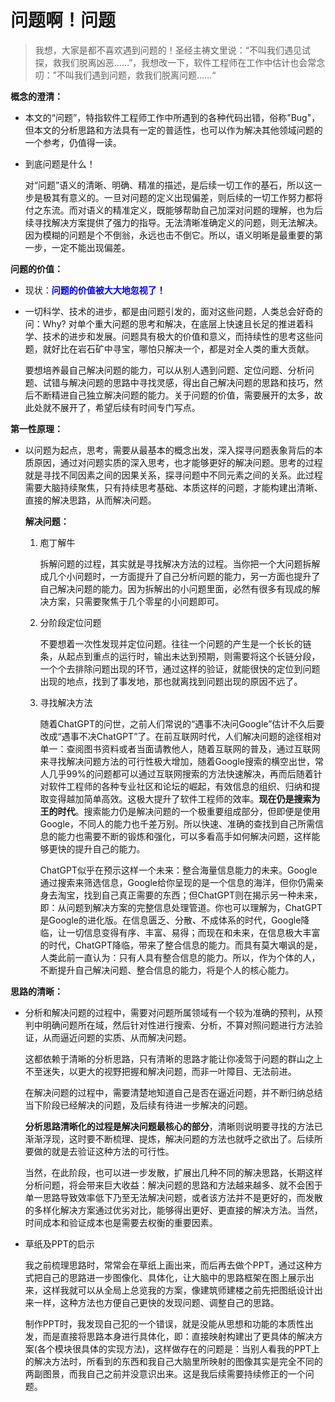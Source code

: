 # 问题啊！问题

> 我想，大家是都不喜欢遇到问题的！圣经主祷文里说：“不叫我们遇见试探，救我们脱离凶恶……”，我想改一下，软件工程师在工作中估计也会常念叨：”不叫我们遇到问题，救我们脱离问题……“



**概念的澄清：**

- 本文的“问题”，特指软件工程师工作中所遇到的各种代码出错，俗称"Bug"，但本文的分析思路和方法具有一定的普适性，也可以作为解决其他领域问题的一个参考，仍值得一读。

- 到底问题是什么！

  对“问题”语义的清晰、明确、精准的描述，是后续一切工作的基石，所以这一步是极其有意义的。一旦对问题的定义出现偏差，则后续的一切工作努力都将付之东流。而对语义的精准定义，既能够帮助自己加深对问题的理解，也为后续寻找解决方案提供了强力的指导。无法清晰准确定义的问题，则无法解决。因为模糊的问题是个不倒翁，永远也击不倒它。所以，语义明晰是最重要的第一步，一定不能出现偏差。



**问题的价值：**

- 现状：<span style='color:blue'>**问题的价值被大大地忽视了！**</span>

- 一切科学、技术的进步，都是由问题引发的，面对这些问题，人类总会好奇的问：Why?  对单个重大问题的思考和解决，在底层上快速且长足的推进着科学、技术的进步和发展。问题具有极大的价值和意义，而持续性的思考这些问题，就好比在岩石矿中寻宝，哪怕只解决一个，都是对全人类的重大贡献。

  要想培养最自己解决问题的能力，可以从别人遇到问题、定位问题、分析问题、试错与解决问题的思路中寻找灵感，得出自己解决问题的思路和技巧，然后不断精进自己独立解决问题的能力。关于问题的价值，需要展开的太多，故此处就不展开了，希望后续有时间专门写点。




**第一性原理：**

- 以问题为起点，思考，需要从最基本的概念出发，深入探寻问题表象背后的本质原因，通过对问题实质的深入思考，也才能够更好的解决问题。思考的过程就是寻找不同因素之间的因果关系，探寻问题中不同元素之间的关系。此过程需要大脑持续聚焦，只有持续思考基础、本质这样的问题，才能构建出清晰、直接的解决思路，从而解决问题。

  **解决问题：**

  1. 庖丁解牛

     拆解问题的过程，其实就是寻找解决方法的过程。当你把一个大问题拆解成几个小问题时，一方面提升了自己分析问题的能力，另一方面也提升了自己解决问题的能力。因为拆解出的小问题里面，必然有很多有现成的解决方案，只需要聚焦于几个零星的小问题即可。

  2. 分阶段定位问题

     不要想着一次性发现并定位问题。往往一个问题的产生是一个长长的链条，从起点到重点的运行时，输出未达到预期，则需要将这个长链分段，一个个去排除问题出现的环节，通过这样的验证，就能很快的定位到问题出现的地点，找到了事发地，那也就离找到问题出现的原因不远了。

  3. 寻找解决方法

     随着ChatGPT的问世，之前人们常说的“遇事不决问Google”估计不久后要改成“遇事不决ChatGPT”了。在前互联网时代，人们解决问题的途径相对单一：查阅图书资料或者当面请教他人，随着互联网的普及，通过互联网来寻找解决问题方法的可行性极大增加，随着Google搜索的横空出世，常人几乎99%的问题都可以通过互联网搜索的方法快速解决，再而后随着针对软件工程师的各种专业社区和论坛的崛起，有效信息的组织、归纳和提取变得越加简单高效。这极大提升了软件工程师的效率。**现在仍是搜索为王的时代**。搜索能力仍是解决问题的一个极重要组成部分，但即便是使用Google，不同人的能力也千差万别。所以快速、准确的查找到自己所需信息的能力也需要不断的锻炼和强化，可以多看高手如何解决问题，这样能够更快的提升自己的能力。

     ChatGPT似乎在预示这样一个未来：整合海量信息能力的未来。Google通过搜索来筛选信息，Google给你呈现的是一个信息的海洋，但你仍需亲身去淘宝，找到自己真正需要的东西；但ChatGPT则在揭示另一种未来，即：从问题到解决方案的完整信息处理管道。你也可以理解为，ChatGPT是Google的进化版。在信息匮乏、分散、不成体系的时代，Google降临，让一切信息变得有序、丰富、易得；而现在和未来，在信息极大丰富的时代，ChatGPT降临，带来了整合信息的能力。而具有莫大嘲讽的是，人类此前一直认为：只有人具有整合信息的能力。所以，作为个体的人，不断提升自己解决问题、整合信息的能力，将是个人的核心能力。



**思路的清晰：**

- 分析和解决问题的过程中，需要对问题所属领域有一个较为准确的预判，从预判中明确问题所在域，然后针对性进行搜索、分析，不算对照问题进行方法验证，从而逼近问题的实质、从而解决问题。

  这都依赖于清晰的分析思路，只有清晰的思路才能让你凌驾于问题的群山之上不至迷失，以更大的视野把握和解决问题，而非一叶障目、无法前进。

  在解决问题的过程中，需要清楚地知道自己是否在逼近问题，并不断归纳总结当下阶段已经解决的问题，及后续有待进一步解决的问题。

  **分析思路清晰化的过程是解决问题最核心的部分**，清晰则说明要寻找的方法已渐渐浮现，这时要不断梳理、提炼，解决问题的方法也就呼之欲出了。后续所要做的就是去验证这种方法的可行性。

  当然，在此阶段，也可以进一步发散，扩展出几种不同的解决思路，长期这样分析问题，将会带来巨大收益：解决问题的思路和方法越来越多、就不会困于单一思路导致效率低下乃至无法解决问题，或者该方法并不是更好的，而发散的多样化解决方案通过优劣对比，能够得出更好、更直接的解决方法。当然，时间成本和验证成本也是需要去权衡的重要因素。

- 草纸及PPT的启示

  我之前梳理思路时，常常会在草纸上画出来，而后再去做个PPT，通过这种方式把自己的思路进一步图像化、具体化，让大脑中的思路框架在图上展示出来，这样我就可以从全局上总览我的方案，像建筑师建楼之前先把图纸设计出来一样，这种方法也方便自己更快的发现问题、调整自己的思路。

  制作PPT时，我发现自己犯的一个错误，就是没能从思想和功能的本质性出发，而是直接将思路本身进行具体化，即：直接映射构建出了更具体的解决方案(各个模块很具体的实现方法)，这样做存在的问题是：当别人看我的PPT上的解决方法时，所看到的东西和我自己大脑里所映射的图像其实是完全不同的两副图景，而我自己之前并没意识出来。这是我后续需要持续修正的一个问题。